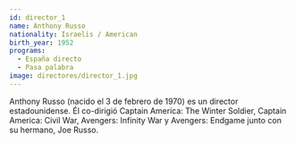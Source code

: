 ```yaml
---
id: director_1
name: Anthony Russo
nationality: Israelis / American
birth_year: 1952
programs:
  - España directo
  - Pasa palabra
image: directores/director_1.jpg
---
```


Anthony Russo (nacido el 3 de febrero de 1970) es un director estadounidense. Él co-dirigió Captain America: The Winter Soldier, Captain America: Civil War, Avengers: Infinity War y Avengers: Endgame junto con su hermano, Joe Russo.